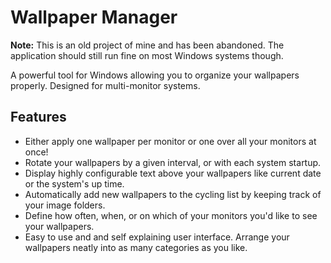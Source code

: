 ﻿# Wallpaper Manager

**Note:** This is an old project of mine and has been abandoned. The application should still run fine on most Windows systems though.

A powerful tool for Windows allowing you to organize your wallpapers properly. Designed for multi-monitor systems.

## Features

* Either apply one wallpaper per monitor or one over all your monitors at once!
* Rotate your wallpapers by a given interval, or with each system startup.
* Display highly configurable text above your wallpapers like current date or the system's up time.
* Automatically add new wallpapers to the cycling list by keeping track of your image folders.
* Define how often, when, or on which of your monitors you'd like to see your wallpapers.
* Easy to use and and self explaining user interface. Arrange your wallpapers neatly into as many categories as you like.
